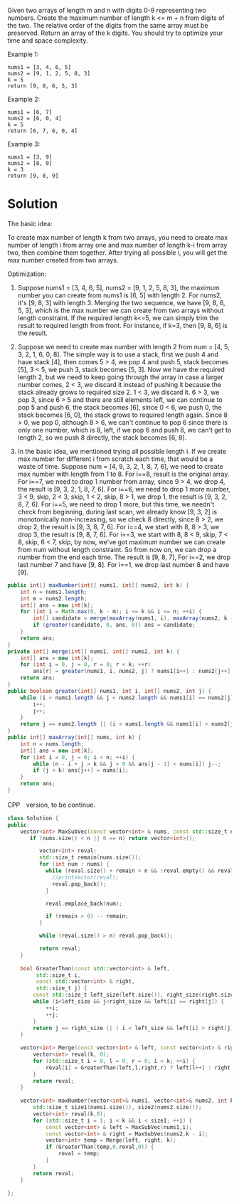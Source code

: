 Given two arrays of length m and n with digits 0-9 representing two numbers. Create the maximum number of length k <= m + n from digits of the two. The relative order of the digits from the same array must be preserved. Return an array of the k digits. You should try to optimize your time and space complexity.

Example 1:

```
nums1 = [3, 4, 6, 5]
nums2 = [9, 1, 2, 5, 8, 3]
k = 5
return [9, 8, 6, 5, 3]
```

Example 2:

```
nums1 = [6, 7]
nums2 = [6, 0, 4]
k = 5
return [6, 7, 6, 0, 4]
```

Example 3:

```
nums1 = [3, 9]
nums2 = [8, 9]
k = 3
return [9, 8, 9]
```

# Solution

The basic idea:

To create max number of length k from two arrays, you need to create max number of length i from array one and max number of length k-i from array two, then combine them together. After trying all possible i, you will get the max number created from two arrays.

Optimization:

1. Suppose nums1 = [3, 4, 6, 5], nums2 = [9, 1, 2, 5, 8, 3], the maximum number you can create from nums1 is [6, 5] with length 2. For nums2, it's [9, 8, 3] with length 3. Merging the two sequence, we have [9, 8, 6, 5, 3], which is the max number we can create from two arrays without length constraint. If the required length k<=5, we can simply trim the result to required length from front. For instance, if k=3, then [9, 8, 6] is the result.

2. Suppose we need to create max number with length 2 from num = [4, 5, 3, 2, 1, 6, 0, 8]. The simple way is to use a stack, first we push 4 and have stack [4], then comes 5 > 4, we pop 4 and push 5, stack becomes [5], 3 < 5, we push 3, stack becomes [5, 3]. Now we have the required length 2, but we need to keep going through the array in case a larger number comes, 2 < 3, we discard it instead of pushing it because the stack already grows to required size 2. 1 < 3, we discard it. 6 > 3, we pop 3, since 6 > 5 and there are still elements left, we can continue to pop 5 and push 6, the stack becomes [6], since 0 < 6, we push 0, the stack becomes [6, 0], the stack grows to required length again. Since 8 > 0, we pop 0, although 8 > 6, we can't continue to pop 6 since there is only one number, which is 8, left, if we pop 6 and push 8, we can't get to length 2, so we push 8 directly, the stack becomes [6, 8].

3. In the basic idea, we mentioned trying all possible length i. If we create max number for different i from scratch each time, that would be a waste of time. Suppose num = [4, 9, 3, 2, 1, 8, 7, 6], we need to create max number with length from 1 to 8. For i==8, result is the original array. For i==7, we need to drop 1 number from array, since 9 > 4, we drop 4, the result is [9, 3, 2, 1, 8, 7, 6]. For i==6, we need to drop 1 more number, 3 < 9, skip, 2 < 3, skip, 1 < 2, skip, 8 > 1, we drop 1, the result is [9, 3, 2, 8, 7, 6]. For i==5, we need to drop 1 more, but this time, we needn't check from beginning, during last scan, we already know [9, 3, 2] is monotonically non-increasing, so we check 8 directly, since 8 > 2, we drop 2, the result is [9, 3, 8, 7, 6]. For i==4, we start with 8, 8 > 3, we drop 3, the result is [9, 8, 7, 6]. For i==3, we start with 8, 8 < 9, skip, 7 < 8, skip, 6 < 7, skip, by now, we've got maximum number we can create from num without length constraint. So from now on, we can drop a number from the end each time. The result is [9, 8, 7], For i==2, we drop last number 7 and have [9, 8]. For i==1, we drop last number 8 and have [9].

```java
public int[] maxNumber(int[] nums1, int[] nums2, int k) {
    int n = nums1.length;
    int m = nums2.length;
    int[] ans = new int[k];
    for (int i = Math.max(0, k - m); i <= k && i <= n; ++i) {
        int[] candidate = merge(maxArray(nums1, i), maxArray(nums2, k - i), k);
        if (greater(candidate, 0, ans, 0)) ans = candidate;
    }
    return ans;
}
private int[] merge(int[] nums1, int[] nums2, int k) {
    int[] ans = new int[k];
    for (int i = 0, j = 0, r = 0; r < k; ++r)
        ans[r] = greater(nums1, i, nums2, j) ? nums1[i++] : nums2[j++];
    return ans;
}
public boolean greater(int[] nums1, int i, int[] nums2, int j) {
    while (i < nums1.length && j < nums2.length && nums1[i] == nums2[j]) {
        i++;
        j++;
    }
    return j == nums2.length || (i < nums1.length && nums1[i] > nums2[j]);
}
public int[] maxArray(int[] nums, int k) {
    int n = nums.length;
    int[] ans = new int[k];
    for (int i = 0, j = 0; i < n; ++i) {
        while (n - i + j > k && j > 0 && ans[j - 1] < nums[i]) j--;
        if (j < k) ans[j++] = nums[i];
    }
    return ans;
}
```

CPP　version, to be continue.

```cpp
class Solution {
public:
    vector<int> MaxSubVec(const vector<int> & nums, const std::size_t n) {
       if (nums.size() < n || 0 == n) return vector<int>();

          vector<int> reval;
          std::size_t remain(nums.size());
          for (int num : nums) {
            while (reval.size() + remain > n && !reval.empty() && reval.back() < num) {
              //printVector(reval);
              reval.pop_back();
            }

            reval.emplace_back(num);

            if (remain > 0) -- remain;
          }

          while (reval.size() > n) reval.pop_back();

          return reval;
    }
    
    bool GreaterThan(const std::vector<int> & left, 
         std::size_t i, 
         const std::vector<int> & right, 
         std::size_t j) {
        const std::size_t left_size(left.size()), right_size(right.size());
        while (i<left_size && j<right_size && left[i] == right[j]) {
            ++i;
            ++j;
        }
        return j == right_size || ( i < left_size && left[i] > right[j]); 
    }
    
    vector<int> Merge(const vector<int> & left, const vector<int> & right, std::size_t k) {
        vector<int> reval(k, 0);
        for (std::size_t i = 0, l = 0, r = 0; i < k; ++i) {
            reval[i] = GreaterThan(left,l,right,r) ? left[l++] : right[r++];
        }
        return reval;
    }
    
    vector<int> maxNumber(vector<int>& nums1, vector<int>& nums2, int k) {
        std::size_t size1(nums1.size()), size2(nums2.size());
        vector<int> reval(k,0);
        for (std::size_t i = 1; i < k && i < size1; ++i) {
            const vector<int> & left = MaxSubVec(nums1,i);
            const vector<int> & right = MaxSubVec(nums2,k - i);
            vector<int> temp = Merge(left, right, k);
            if (GreaterThan(temp,0,reval,0)) {
                reval = temp;
            }
        }
        return reval;
    }
    
};
```
